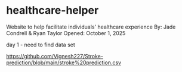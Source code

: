 # healthcare-helper
Website to help facilitate individuals' healthcare experience
By: Jade Condrell & Ryan Taylor
Opened: October 1, 2025

day 1 - need to find data set

https://github.com/Vignesh227/Stroke-prediction/blob/main/stroke%20prediction.csv


